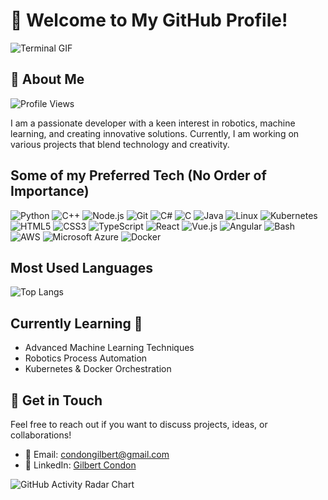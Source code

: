 # 👋 Welcome to My GitHub Profile!

![Terminal GIF](https://miro.medium.com/v2/resize:fit:640/format:webp/0*KB_3YZVk5clUiUDO.gif)

## 🚀 About Me
![Profile Views](https://img.shields.io/badge/Profile%20Views-1000-blue?style=flat-square)

I am a passionate developer with a keen interest in robotics, machine learning, and creating innovative solutions. Currently, I am working on various projects that blend technology and creativity. 


## Some of my Preferred Tech (No Order of Importance)

![Python](https://img.shields.io/badge/Python-3776AB?style=flat-square&logo=python&logoColor=ffffff)
![C++](https://img.shields.io/badge/C++-00599C?style=flat-square&logo=c%2B%2B&logoColor=ffffff)
![Node.js](https://img.shields.io/badge/-Node.js-339933?style=flat-square&logo=node.js&logoColor=white)
![Git](https://img.shields.io/badge/Git-F05032?style=flat-square&logo=git&logoColor=ffffff)
![C#](https://img.shields.io/badge/-C%23-239120?style=flat-square&logo=C-Sharp&logoColor=white)
![C](https://img.shields.io/badge/-C-A8B9CC?style=flat-square&logo=C&logoColor=white)
![Java](https://img.shields.io/badge/-Java-007396?style=flat-square&logo=Java&logoColor=white)
![Linux](https://img.shields.io/badge/-Linux-FCC624?style=for-the-badge&logo=linux&logoColor=black)
![Kubernetes](https://img.shields.io/badge/-Kubernetes-326CE5?style=flat-square&logo=Kubernetes&logoColor=white)
![HTML5](https://img.shields.io/badge/-HTML5-E34F26?style=flat-square&logo=html5&logoColor=white)
![CSS3](https://img.shields.io/badge/-CSS3-1572B6?style=flat-square&logo=css3)
![TypeScript](https://img.shields.io/badge/-TypeScript-007ACC?style=flat-square&logo=typescript&logoColor=white)
![React](https://img.shields.io/badge/-React-61DAFB?style=flat-square&logo=react&logoColor=black)
![Vue.js](https://img.shields.io/badge/-Vue.js-4FC08D?style=flat-square&logo=vue.js&logoColor=white)
![Angular](https://img.shields.io/badge/-Angular-DD0031?style=flat-square&logo=angular&logoColor=white)
![Bash](https://img.shields.io/badge/Bash-4EAA25?style=flat-square&logo=gnu-bash&logoColor=ffffff)
![AWS](https://img.shields.io/badge/-AWS-232F3E?style=flat-square&logo=amazon-aws&logoColor=white)
![Microsoft Azure](https://img.shields.io/badge/-Azure-0078D4?style=flat-square&logo=microsoft-azure&logoColor=white)
![Docker](https://img.shields.io/badge/Docker-2496ED?style=flat-square&logo=docker&logoColor=ffffff)

## Most Used Languages
![Top Langs](https://github-readme-stats.vercel.app/api/top-langs/?username=condongilbert&layout=compact)

## Currently Learning 📖
- Advanced Machine Learning Techniques
- Robotics Process Automation
- Kubernetes & Docker Orchestration

## 💬 Get in Touch

Feel free to reach out if you want to discuss projects, ideas, or collaborations!
- 📧 Email: [condongilbert@gmail.com](mailto:condonGilbert@gmail.com)
- 💼 LinkedIn: [Gilbert Condon](https://linkedin.com/in/gilbert-condon)

![GitHub Activity Radar Chart](https://quickchart.io/chart/render/sf-a9c35d56-22b5-48f4-b04b-a2c3989d2f76)


